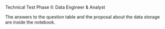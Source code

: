 Technical Test Phase II: Data Engineer & Analyst

The answers to the question table and the proposal about the data storage are inside the notebook.